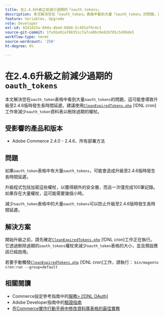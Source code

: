 ```yaml
---
title: 在2.4.6升級之前減少過期的「oauth_tokens」
description: 本文解決您在「oauth_token」表格中看到大量「oauth_token」的問題，這可能會導致升級至2.4.6版時發生長時間延遲。建議使用CleanExpiredTokens.php來減少'oauth_token'表格。
feature: Variables, Upgrade
role: Developer
exl-id: 92d1d15a-04da-4ba4-b6b8-5c491af9c4c1
source-git-commit: 1fa5ba91a788351c7a7ce8bc0e826f05c5d98de5
workflow-type: tm+mt
source-wordcount: '258'
ht-degree: 0%

---
```


# 在2.4.6升級之前減少過期的`oauth_tokens`

本文解決您在`oauth_token`表格中看到大量`oauth_tokens`的問題，這可能會導致升級至2.4.6版時發生長時間延遲。建議使用[`CleanExpiredTokens.php`](https://github.com/magento/magento2/blob/2.4.5-p2/app/code/Magento/Integration/Cron/CleanExpiredTokens.php) [!DNL cron]工作來減少`oauth_token`資料表以刪除過期的權杖。

## 受影響的產品和版本

* Adobe Commerce 2.4.0 - 2.4.6、所有部署方法

## 問題

如果`oauth_token`表格中有大量`oauth_tokens`，可能會造成升級至2.4.6版時發生長時間延遲。

升級程式包括加密這些權杖，以獲得額外的安全層，而且一次僅完成100筆記錄。 如果存在大量權杖，這可能需要幾個小時。

減少`oauth_token`表格中的大量`oauth_tokens`可以防止升級至2.4.6版時發生長時間延遲。

## 解決方案

開始升級之前，請先確定[`CleanExpiredTokens.php`](https://github.com/magento/magento2/blob/2.4.5-p2/app/code/Magento/Integration/Cron/CleanExpiredTokens.php) [!DNL cron]工作正在執行。 它透過刪除過期的`oauth_tokens`權杖來減少`oauth_token`表格的大小，並且預設應該已經啟用。

若要手動觸發[`CleanExpiredTokens.php`](https://github.com/magento/magento2/blob/2.4.5-p2/app/code/Magento/Integration/Cron/CleanExpiredTokens.php) [!DNL cron]工作，請執行：
```bin/magento cron:run --group=default```

## 相關閱讀

* Commerce設定參考指南中的[服務> [!DNL OAuth]](https://experienceleague.adobe.com/docs/commerce-admin/config/services/oauth.html)
* Adobe Developer指南中的[驗證指南](https://developer.adobe.com/developer-console/docs/guides/authentication/)
* [在Commerce實作行動手冊中修改資料庫表格的最佳實務](https://experienceleague.adobe.com/en/docs/commerce-operations/implementation-playbook/best-practices/development/modifying-core-and-third-party-tables#why-adobe-recommends-avoiding-modifications)
